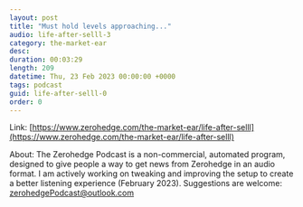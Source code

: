 ```yaml
---
layout: post
title: "Must hold levels approaching..."
audio: life-after-selll-3
category: the-market-ear
desc: 
duration: 00:03:29
length: 209
datetime: Thu, 23 Feb 2023 00:00:00 +0000
tags: podcast
guid: life-after-selll-0
order: 0
---
```



Link: [https://www.zerohedge.com/the-market-ear/life-after-selll](https://www.zerohedge.com/the-market-ear/life-after-selll)

About: The Zerohedge Podcast is a non-commercial, automated program, designed to give people a way to get news from Zerohedge in an audio format.  I am actively working on tweaking and improving the setup to create a better listening experience (February 2023).  Suggestions are welcome: [zerohedgePodcast@outlook.com](mailto:zerohedgePodcast@outlook.com)